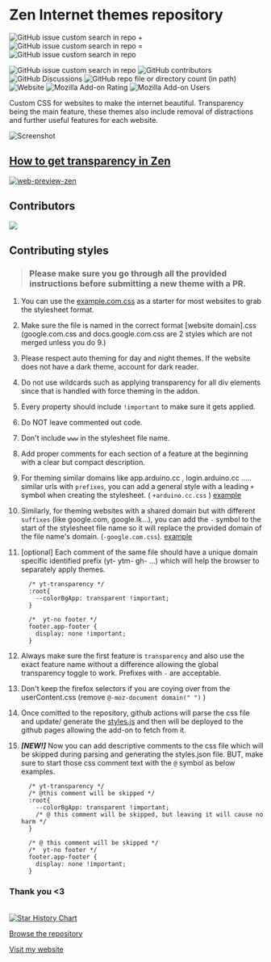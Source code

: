 # Zen Internet themes repository

![GitHub issue custom search in repo](https://img.shields.io/github/issues-search/sameerasw/my-internet?query=is%3Aissue%20state%3Aopen%20-label%3A%22no%20account%22%20sort%3Aupdated-desc%20&style=for-the-badge&logo=data%3Aimage%2Fpng%3Bbase64%2CiVBORw0KGgoAAAANSUhEUgAAACgAAAAoCAYAAACM%2FrhtAAAACXBIWXMAAAsTAAALEwEAmpwYAAACg0lEQVR4nO2Y3U4TQRTH907v1CdQn4QbzZTqtk3EZ%2FDjEcQUUBNaulvgrq9ALd6YLJFQG2NkZxcSvWKrVqhJuxRthIRdbEu7xxxDw9YV7cdMXQwn%2Bd%2B0c05%2FnTNn5swIwmk2ElNhmBL6AUytt4Yi8t8CEpd4QJFBUsx7NsmgUH%2BazX9WGCcZBmNt5AzQTzM4Glcb9cMWsLJaowXBGbXODDAs69XtvRozQHP3O0SS2ldmgLfn1rKvjCozwNxGFW7N6svMAAMx9V40k99nBRh9algkRu8wAxyZzV0UE9RmkWZztwYhidrXYusXBJYmyvTJeNqwBwV8sLBhi5I2JbC2kYnc%2BXBSf5%2FRys1%2B4dJqqRmRtTzGEngYmVavhGRtpx%2FINC030TeYeHNZ4Gn4A5GkZmC6u1mTOAbTij7c4doWmFfOhSVtSpSoFX%2F%2B8eBz9cADhp%2FhdzjmpkQn0GcocG3AkKw%2Fwmr8GyCOwT8zNEBch1gsD9OGXekyxbgcsDjQlyvc9QS9GpK0L4u6t0gqFsBqyfmpbcsLioWFvtwgcWuIyPqHZ7rZAWc3AGjZAaXQKbXkgNXwQnLbZnCjxrR2pM8CWN70wrX1YtMB85cDcnzBsEWJPmYKd2P69SU86txrztwHWPp0Mpxbxb3ONcn8qAvE1fuTi8fNwo4FsNQFmFu4RtsWzeSt0fjqXWaAY3P6y3a7VW8CZLd6g1MKDqxsOVBrHrdbY%2FNrK1wa1neV3uGUI72tOHwa1uAMPcSWHyu219QqLqEvxsBYeI1gfu0sfIO%2B4ZQjYQxu1079N%2Fud0qMwBjfAbHFwwGyRE6Dvnz5Sfns8In5%2FfiOn4QEz5XdA4udHdMEH9gNc3xXSjKSU%2BgAAAABJRU5ErkJggg%3D%3D&label=Requests%20in%20progress&labelColor=%23339&color=%23339) +
![GitHub issue custom search in repo](https://img.shields.io/github/issues-search/sameerasw/my-internet?query=is%3Aissue%20state%3Aopen%20label%3A%22no%20account%22%20sort%3Aupdated-desc%20&style=for-the-badge&logo=data%3Aimage%2Fpng%3Bbase64%2CiVBORw0KGgoAAAANSUhEUgAAADAAAAAwCAYAAABXAvmHAAAACXBIWXMAAAsTAAALEwEAmpwYAAAEhElEQVR4nO2Yy29bRRSHr9rasd04Dz9i%2B9oNAqRKeSKgcew474SWiCJAiBYVdvwD7AJdUMGCsmADDSpVpSK2RU1F2iSO806cZ12CE%2BfJpkkbRSJ1u0LElWZ%2BaMZVkCVEru%2Fc2BuPdPbfd%2B%2BZM0c%2FScqd3Mkd4QNIR7Ei%2B7HquohV%2BRZWXMtYdj7BsusZYs5niDmeYLEkhqjjFqIlFxEt8QHSkeyD%2FyGfwLr8DVblR1iVwWvFBSw%2Fr5gzWUsOYPF5RUuStWB%2FiAXbZUQtnsyDbzjtWJOvYV1OYM2NtOF%2FtzOBZN23JRCxXUUk35YheM8FrMtxrLshDP%2BbjQkA961AxPoY87YPDw888roOG%2B7rHFx7ePC6ZwHmLD8iIum0hd92mbDh6Tt0%2BHlWxcBcUS8iLpOGXz6T8MW8yGzRIGKSXlwgE20znwpPZ4tAZ4pAZgqvCsJ7PsoWPJ0pBJ0uBMIF59XBr8hWrLt3swlPpwpAwuY4RlWM2OScVwe%2FGTqBtzpa0dbWhpaWFrx5uhHbIWfa8JRVmEv8kB78htsj8kgtdb%2BI9vb2fYHm5mas3faogqdhM8iEOYFJQ6lyAbYeCLTNxt0XOHxraysXaGpqwoNeWRU8nTSDTuSDTBy%2FrAwe0hGsyg9Fev5Bv2cfnn19JrAz4FANT5nAeP4j3JSOHizAt0qxC7sz6EqBb2xsxNOREtXwdDwfdOw4MG70HiyQXImFps3TcUcKfENDA%2F4OW4XgKRMYNX2mQEDuFh2Vf03ZU%2BAbGupBZsTg6agJZMT0i4IWcsVE5zy5Z9uHr6%2BvR2tznTA8ZQLDxsWDBZadcS0eqZbmAIcPBALoeKNWGJ6OmECGDLtKBBJavLBn2n2oq6uD3%2B%2FHOx2nhOHpsJH9gb2DBZYcCS3Wg7Nnaji8z%2BfDubdfFYanTGDIoEggrsVu8%2F7Z11BbWwuv14uP36sWhqdDBpDBPAUtxNIDDRazC%2B%2B%2BgpqaGl6fnKsQhqdcwKDgEkcd3VpslSPXPLjy%2Bcv4vvMlTF53CsPTQQNIKE%2FBGE3mNpquxFrA01AeENJ3KhHwaQG%2F02vBz1%2BV4qcvS7HdYxGGp0yg71iNsmVuwb4lAr%2F5qxUBXxWqq6t5%2Bb2V2OwuFoInQd0mLilM83hiJtA2Ny55UFVVhcrKSl4VFRW48YWsGp4O6JnA14rgk21k8fDETGXPD3Y5ODSr8vJylJWVYeA7uwC8fg93jG7FAlyCxX0CF7ar042A9yT8p07i20%2FdIGPq4GlQD9Kvu5IWPBeYLrAgYt3NxrShKfD6x%2BiR1OWmLKvMJjwN6oF%2B%2FQeq4PclWFaZJXjSp%2BsSgucCN6WjmCu%2BnQX4uxiVjgkLcImIy0RmC3szCH8HPZI24e6%2FEpKOZZWZaBto9eX%2FUyRccJ5MFexqPm2C%2Bj%2BFL6xiiTmzlcV9ZNK8JwpPgvo9NucRlCwZgU8RmTa6WWJGxvK30t5tBnRbbD1I%2B4U9FBG2AI4bvSy3YdEHSw%2FIsCFOho0JMmRIkKG8OAkZomyfZysx2yoVL2a5kzu5I%2F3f%2BQfNXBPWhKYM3QAAAABJRU5ErkJggg%3D%3D&label=No%20Account%2C%20Help%20needed&labelColor=%23993&color=%23993) =
![GitHub issue custom search in repo](https://img.shields.io/github/issues-search/sameerasw/my-internet?query=is%3Aissue%20state%3Aopen&style=for-the-badge&logo=data%3Aimage%2Fpng%3Bbase64%2CiVBORw0KGgoAAAANSUhEUgAAAE4AAABOCAYAAACOqiAdAAAACXBIWXMAAAsTAAALEwEAmpwYAAACMUlEQVR4nO3aPWtUQRTG8aMoiEGwshEbP4Ig6ezs7YR8gJRmdq0kK4udqe7LCSmtZe4G8w0slGBgiZnZVggIMTKzqYKmUPfKElFcAhHRe5%2FR5wdTLlz%2Be%2B4eGFaEiIiIiIiIiIj%2BAs3tQllUT7SwyysrG5cY%2BReUpe1pUdXfT15t9fvPzzHeKbSw734KV1T1albNn%2Fa5%2F54W1ZfZcL3tzboTffsn%2BM%2Bd6F6a9%2F463BelyOF%2BBHwlaDSFcNHX9%2Fd35gSJJhDOBPdW6vqMIFH0cMFNlqK%2FI2gUPFw3uGVBpMDhTPQW7hVFD2eiHy7uDS8KKgUMZ4Lf64xfXxVkChbORP%2FxXhzdFHSKFC64STeM7koKFCtcT1KhIOGgNyhqOPgNihguiQ2KFs5Ed2SCuyEp0jYnLrhJJ7oFSZG2%2FapGd7Q03knvxlkhloPb7x6MrklKFCDccTy%2FDXdZmUK4b7956%2F26PispUKRwx6%2FtI0mBgoVLZtMqWrhUNq0Chkti0ypoOPhNq8DhoDetooebnrF%2FIGg0hXDRHS7Ww%2FOCRBMIZ4L%2F1N%2FdvSBINIVw0T0VNHpCuIdbL95Mb2XbPp3gNk3wjyFvh%2FWEcGU2wPuvBhplOIZrlHLiGK5RyoljuEYpJ47hGqWcOIZrlHLiGK5RyoljuEYpJ47hGqWcuN9T5tXh7A2w5vb2H%2F5%2B%2Fj1lYQcz4Q6y7Nnltp8L3tra%2BpUytxtlbj%2BUhXWr2eBW289ERERERDT1FQz8h3nTJjCzAAAAAElFTkSuQmCC&label=Total%20open%20requests&labelColor=%23393&color=%23393)

![GitHub issue custom search in repo](https://img.shields.io/github/issues-search/sameerasw/my-internet?query=is%3Aissue%20state%3Aopen%20label%3A%22bug%22%20sort%3Aupdated-desc%20&style=for-the-badge&logo=data%3Aimage%2Fpng%3Bbase64%2CiVBORw0KGgoAAAANSUhEUgAAACAAAAAgCAYAAABzenr0AAAACXBIWXMAAAsTAAALEwEAmpwYAAAGOElEQVR4nO1XbUyTVxQ%2BBIGgQkA%2BxuCHICywmGzDEBYE5h%2FHWDcdRjBAgi5luBm3MH%2F4MTUQ3UaGi0bJIon8YCzRCCHiJgmjQnBRPoSBDOwKiPWDoq2ASKGFtpSznLPed%2B3bkmn8t%2BwkJ7nv%2BbrPvefcc%2B8L8D%2B9ICFiCCIeR8RBRDQj4iwidiDiF4jo%2F7LB%2FRyBLjlYiYjeTvo0RNTjMmSxWIafPXsW62Tvg4ifI%2BKviNiMiPsRceVyk%2FsiYquHuD8johcixiOikQQPHz7E7du3Y0BAAPO2bdtwaGiIjc1ms%2B7s2bPhBBwRVfJgc3Nz3R0dHe47hYgFwuj06dMctLu7W4iyEPEXMfmaNWuQXJyZZGNjY2zc19f3k8ViyaXxnTt3ONbevXvRZrOxXqVSHQcALzmAGlI%2BePAAvby8OGh6eroAcA4RF2lAK5dPLjgnJ4eNTSaTYWxsrIrGRUVFkv7KlSusHx4ebgGAKDkA3v6WlhbJYevWrQJAnxjQlgt9QUEBs%2FgODAyUtlqr1fL2Hz58WNKfPHmSdY8fPx4AgDflANhBpVJJDvv3U838Q7Q7y61e8KNHj1x8qqurJd2pU6dYptPpegEgRQ7gR5Ez4bBnzx4p0O3btz3mXs7h4eE4MDCAzvUkdI2NjSzTaDQqAHhbDqCIlEtLSxgXF8cOMTExuLCwwLINGzZIgYKDgzErKwt3797NnJaWhr6%2BvpKe%2FK1WK%2Ftt2rSJZZS6ubk5BlBTU1PuKQVBdrvdRAaVlZVSsF27duGtW7ek70OHDlGRuZ3V2dlZPHjwoGTX3NyMR48elb5LSkrYbmFhwRgTE5PtVoRENpvtazKy2%2B1c0cJZFF5SUhKOjIxIx8mZyEer1WJKSoqLD%2FHmzZupSbFdQ0PDDwDwHgCs4EkFISKVfI8IuLi4iOXl5RgUFOSWZx8fHwwJCcF169YxU979%2FPzc7FatWoUHDhzgNAqanJwc6erq%2BlQ%2BeTal321Z1I8vXeJgGzduxKtXr3Ih1dXVuXF9fT3rial%2FkM%2FFixc9heRSGxoa%2BsQZwB8kffLkCXet1NRUzMvLY%2FSFhYUcjIrueSk7O5t9du7cifv27ePmlZyczIvo7%2B9nm6dPn2oBIEIAmCchNYrljpccgMFgwC1btjDr9XqPADyxUkn3G9IpmQeAdAGAD%2B6NGzdcckm5Xbt2rUcAzmBPnDjhEUBCQgIfSRHT29sbL1y4INUCALwvAOSIGqA0aDQautXYkPo3mSgUCpdJKioq3DqcINoVklNdCKIOOTExwWO73W6vqKgolXaAqLe3Vzk5Ofn3neqgnp4eTExM5GDR0dEuk9TW1koAzp8%2F76KjBkbyyMhILlBn0ul0v5eVlX0FAB8AwCsup6G%2Fv79QGFI1%2B%2Fv7u%2BSvoaFBCnTt2jVJTheYoMuXL7v40M165swZSV9dXf2d4x4Ic5nckQqNSIPo%2B7QK6mI0Dg0NxZs3b3IgSpOYZHCQXmfI74ewsDCWHTt2jCtf5F68LYxG47hU%2Fc6EiIkCJd2C8gskNzeXv6nnHzlyhAMKm87OTm67otioYKkz3r17l5sWyTIzM6VdKCkpKfIEoFgYxMbGslNERARfKETUfulM%2F9ttWFxc7NKqRWsmINPT0yxrbGysBIBAOYDvxaUigq1fv54dzGbzlN1uZySUgvz8fE6H811BjUukx2azLczMzOhovGPHDsmuq6tLFHc9AETLAZSRklAKh6ioKHZQq9VNZWVlXxoMhj%2BdK9poNHJDou12HK%2Bl%2B%2FfvdymVys9GR0fbSJaRkSHFa29vZ7vOzs5aAHhdDoDuA97y%2BPh4l7Pf2tpaDQBvAEBoaWmpsq2trUar1bYbDAa1Xq8fHB0d%2Fa2pqelcfn4%2B5fZDemzMzMx84%2Fwko6IWKaiqqvoWABLkAFZYLBZeIa2KGhA9IEwm00RiYmIuAMQ5mQcDQDwAJDuaSSoAJAEA%2FRMEOOKFWq1WPS3o%2BvXrOD4%2BzpNPTU2Nrl69%2BiMAeNWtEE0mU%2BS9e%2FdarFbrnM1mmx8ZGWlTKBQfA8C7AOALL0hqtfo1rVbbOj8%2FP202mycGBwebkpOT8wDgHbdnuRP5O1ajcDCNPf%2FNPB%2BtdMTIBIAMAHgLAPxeIh78t%2Bgv9Dhv7cPQYIEAAAAASUVORK5CYII%3D&label=Bugs&labelColor=%23933&color=%23933)
![GitHub contributors](https://img.shields.io/github/contributors-anon/sameerasw/my-internet?style=for-the-badge&logo=data%3Aimage%2Fpng%3Bbase64%2CiVBORw0KGgoAAAANSUhEUgAAADAAAAAwCAYAAABXAvmHAAAACXBIWXMAAAsTAAALEwEAmpwYAAAChUlEQVR4nO2ZP4jUUBDGoyAIFmKj4j9OwU4bCxGxsBfF7k5OOxFB7xQLba3FxlL802lxYKPI2Rw2grg3s8lMVli4wkIUG0FvV1TcvU%2BSDfHWzWaTbLJJIANfE8K83%2Fdm8njvxTCqqKKKKgofoMY%2BsM6B9RVYmyBtg%2BUnSD%2BBdBEsN2GaU5HzWdZ%2BsN7q5ZPPXq62m7s3xlXU7L3jg4vsAckjsHbAihFy3nkSNrA7EaRPI%2BcjeQjT3J0MnvQsSFoRBvpPsgq2pwfy1eVc8nxyJia8XANJN%2F5gnkjWQHLdz8d6w32WPF8XpPNxZj45%2FHoTbE%2BDrZmx4HmdiVGV8Ho%2BQZlDy7%2Babj7eFdY6j9MbLDM9CFsqo6wOeavjdEpQ788XAA6RRHIlyMBi7mAcVfIyqP9X8gfTqGoGGWiVqIVagwZYvucOxpH1LagC78tTAW0EVEAXcgfjyFoIWoVmS1SB2QADtLUkH%2FIPqG4bMOC10Z0CACJccjcQ3jVgWdvT3Xyl3jptvGvsHGrAq8Ll3EF5qOZC4V0DwAawLhWwdd4A2DjSgGvire4A6ccCwX%2BJfcjHsnnUvS3IG57kN8g6EQveN8HWabD%2ByRG%2B6xxJE8H%2FM6HnUzkjx4dfA%2BulseD7DvqTbacOSC6mAu%2BbWLZPOrvA7Gde2yA9lSq8b6JmHcp2dZKvqNvHM4H3TZjmFEgkAwNN1OsHM4X3Tbz%2BsBks91L8YJ85m8mJwPcZYfuCd6ucFPyXc405cfA%2BEySHnRNSopYhOWIUIUC0CSy3I12M9db3%2B7CsLUbRAiTHvJ8Uw%2BBXEm8LJlqN3vV8q28%2F43z0RZz10N9IpM%2FB8gI1PTD0xSqqqKIKo8zxF446dIwDFfxzAAAAAElFTkSuQmCC&logoColor=%23fff&labelColor=%23936&color=%23936)
![GitHub Discussions](https://img.shields.io/github/discussions/sameerasw/my-internet?style=for-the-badge&logo=data%3Aimage%2Fpng%3Bbase64%2CiVBORw0KGgoAAAANSUhEUgAAACgAAAAoCAYAAACM%2FrhtAAAACXBIWXMAAAsTAAALEwEAmpwYAAAA3UlEQVR4nO2YsQ6CMBCG%2B85W4yDKom8g0TgQXOsjOFWMCTDAI7jd1EkWlzOoNQwYB4hU83%2FJDeRC%2BXK5XhuEAAB8RgYxuxiiLqiJnQoJQUIFGT2osUkIY%2BYBBjV94SRRuWEvTHgSJqwK03letxWsFraHuBemnef13wuqwtw%2FUi2%2By03neY3bDOE%2ByL3eXjR6kFBB7r3vdJtBDUH69QrKhqi%2FsD9f2d9mZS%2B%2FPpqoC1Zysyi9jDenuXAF%2BRR0Us4KOitnBadRVg5Xx4VwERnEPFo7WDnLYHnwXw9AvOUG4xjm0Nm7Ww8AAAAASUVORK5CYII%3D&label=Discussions&labelColor=%23333&color=%23333)
![GitHub repo file or directory count (in path)](https://img.shields.io/github/directory-file-count/sameerasw/my-internet/websites?type=file&extension=css&style=for-the-badge&logo=data%3Aimage%2Fpng%3Bbase64%2CiVBORw0KGgoAAAANSUhEUgAAADAAAAAwCAYAAABXAvmHAAAACXBIWXMAAAsTAAALEwEAmpwYAAAGBUlEQVR4nO1ZS0wUaRAumSE85CAzPAQ30WDUmwGSfQgejKAXH0CyA3jCRyLRQKIGWWZZNUZ3PakHViEefR4ggYXd225WiCHIQ2FR0IOXXTfLY0ZNvADRqc1X6b%2FT05me6aHHR3at5E%2B6%2F7%2F%2BevRfVX9VNdEn%2BAQfBSQR0VdE9C0R9RLRDBG9ISLWxhtt7ici8hPRl9qeDw6fEdEFInpuENbu%2BIuIfiCiNR9CcC8RtRPRohIoJyeHV6xYIc9FRUV8584dXVg8FxYWyjNwsrOzjYosENEVIvK8L%2BFriSgA5i6Xi%2Fft28eXLl1it9stAp05c4ZDoRADlJAAzJ06dUregXv58mWura0VGhrePBFVv0vB3dpXF4Y7d%2B7kJ0%2Be8Pz8vHx9zDU3N7MRjAooOHnypMytXr2aA4EAT01NcVlZmfFEftR4JRTSiKgPDNLS0vjatWu6QPv379fNZmlpKaYCwFHmdPDgQX2%2Bvb2dU1NT1Z5ejWdCwK2Eh%2B2OjIzoTPH1YAIwiYmJiTBBrRQAjI%2BPyx6XyyWnqOD%2B%2FfuclZVlVCIhJ9GuhJ%2Beng4TpK6uTpjBDyKBlQIA2D%2BZTkF9FIMSbYlwWFYKNDQ0cHd3N8%2FMzPDLly85PT1d1oaHh%2BNWAHuISGi8evVKaII2eBgUwPjaSaiUaKOc1DhUKPR6vdzR0cG9vb08NjbGz54947m5OX79%2BrWOi2fMYW10dFRwYfNerzeMViT6RDRHRJnLNh1EGwAYnz17lnfs2MEZGRnxXloxR0ZGhtAGD3wIwPbt25dtSrhhl8xOpmBxcVE3H7%2Ffz%2FX19bx7924uLi7mgoICOTGjknjGHNaAA1zs8fv9uhmBphkeP36s7glcmPnxKHAhmnOCMNbz8vIirtvxAQX5%2BfmCYw4QCqqrqxWd7%2B0KjyTrb2waHByMSPT69etCtLKy0rECe%2FfuFZybN29GXB8YGFB0%2FiEilx0FkFXy%2BvXr9ZTADMeOHROi58%2Bfd6zAuXPnBOf48eMR1yHDunXrFK0v7CjwHZCPHj1qybSiokIIdnV1OVags7NTcKqqqixx4C8aLaTiMeF3IN%2B%2BfduS4JYtW4QgjtepAv39%2FYJTWlpqiQPz0mj9ZkeBWSA%2FePDAkuCGDRuEYKQIFa8C09PTgrNx40ZLHIRwgx%2FEBMnxkSlawapVq4TgixcvHCsQDAYFJzMz0xIHl6ChdogJoURfUgkcITsK8H9CgUAUE8JxAwfH79SEAoGA4Hg8HjsmFLJtQtGcGA4X7faMR4GpqSnB2bRpkx0nDtl24lu3blkSLCkpEYIIgU4VuHv3ruBs3brVEufGjRtxObGE0SNHjrzXi6wySlpy%2BPDhuMKoXGTIHD%2BWVGLt2rWK1q92FGhVjO%2Fduxf1SHESThXYs2cPRzNZdVNro8V2MoeBujXa7YnWiFMF8vLyot7qPp%2FPqMDncaXTKCYQJewUNLt27ZJ2SayCBu0X4NopaCYnJzkpKUnReR5PP1UKGozy8nK9CD99%2BrQ0od5VSVlWViY8wAu2v23bNiMO%2BqhxlZR63zNS0a0KfVXU9%2FX18cOHD6VwR7fOXNRjDmvAAS72eDweS%2FqmzsTCcprA7WaCjY2N3NPTw7Ozs9IKcdJWQROLiHjlypVhbRXwMAm%2F7P6QR2u46gqY%2FUG1Fa2cPZoCqtY9dOhQ2PyjR4%2F0dos20NrJIqeNLaXE0NBQWDRSrUW0C%2B0qgDQFe9xuNz99%2BlSfRw1uEh7DRw6hw0gQDdirV6%2FqTA8cOCDziEB2mruINps3bw77%2BqFQiNva2jglJcUsPDrVjgGdgG6zk6HphPYKssnc3FyZa2pqiqnAiRMn9DskGAxKqDRFGzV%2BTmSbPZ2IfjEzQYyuqanhixcv6j84WltbI%2F7gePv2Lbe0tMh7cnKy%2FBTx%2BXzGOG8cfRrPhEKyOTIZB0KhEgYmgqaAWkNRrswGOBGiDL%2FrHxxGqDFGpwSOuUQ4bDyd6yvaBeNU8AUtzr%2B3n3xGWKOlHX8uQ3Ds%2BWC%2FWc2QpLX9kO52EtEfRBTU0pFF7XlCW%2FtGyyo%2Fih%2Fdn%2BB%2FD%2F8Cqjek5xC67WoAAAAASUVORK5CYII%3D&label=Website%20stylesheets&labelColor=%23693&color=%23693)
![Website](https://img.shields.io/website?url=https%3A%2F%2Fsameerasw.github.io%2Fmy-internet%2F&up_message=Somehow%20working&down_message=Bwoken&style=for-the-badge&logo=data%3Aimage%2Fpng%3Bbase64%2CiVBORw0KGgoAAAANSUhEUgAAADAAAAAwCAYAAABXAvmHAAAACXBIWXMAAAsTAAALEwEAmpwYAAABmElEQVR4nO2XQU6DQBSGny48BEzThmOQ9gS6UBd6AD2Lpgdgwzlwuu%2BElQtjYrrrznoANWkhIc88HNSYEMvQYbB5X%2FJ25fF%2FzNDHADAMsy3XALAEALRcSwC4gh1z1kFw%2FFWnuwp%2FCAALajqdTrEoCrRFURTlPbTAQt%2B7NZfUcDgcYpZlaJs8zzEIgkriom34AwB4pGZxHGNXxHFcCTy1XYVzajQYDDp5%2Bj9XYTQaVRKUwZh7ahJFEXZNFEWVwIPeCY05pgae5%2BF6ve5cYLPZoO%2F7lcSJiYB08NeJNXVnIvDag%2BCoi7I0przYNfAtwQJWSJKkfFmFECiltLcCYRga7%2BHxeFwrIIT4%2Bh3NG2sCFMJUYDKZuBewhZSylKDws9ns%2Fwn8RWsBpRS6Yj6ftxfoUTXmvQehUddb8%2FifF2Gaps62kFKqlcB%2BvMS2SXgS18OTeBskT%2BJ6eBIDT2KoHgJ9FTSGJ%2FEuAJ7EGj4T1yD4TLzvn9OKz8Tg7Ez80oOzMOpamQjc9iA46roxETjSEiuHwZ91eMrCQB%2F5APJyEX60I6%2FQAAAAAElFTkSuQmCC&label=Styles%20server&labelColor=%23399&color=%23399)
![Mozilla Add-on Rating](https://img.shields.io/amo/rating/zen-internet?style=for-the-badge&logo=data%3Aimage%2Fpng%3Bbase64%2CiVBORw0KGgoAAAANSUhEUgAAADAAAAAwCAYAAABXAvmHAAAACXBIWXMAAAsTAAALEwEAmpwYAAAEjklEQVR4nO1Z70tkVRh%2BdK2VrDQtdcLU1BR%2FMCqoRENGSvoP5D%2BQ4HwaTAr8stBXYfyknyQItdwscUUr5kvNRlNEsUQrySCupgz%2BHBghYVadcd54D%2BfI9XqdGe1e9xr7wIFhzjnP%2Bzzn3LnnvO8AT%2FH%2FRD6AKACSLSq%2FuzG4pxGv2ixuCF4EEGfRCwsLokkDJzdlF75mwU1NTZRIJIjR0tKiTHwFm%2BN5ADEWOzc3Rwr8WRqIyx2yLb5kofX19XRycnJqgHeisbFRmbgLm%2BI5tfozMzOkB38nDcTkTtkOn7PAurq6M6uv3QWn06lMTMKuqz89PU0XgfvsugvjLKy2ttZw9RW4r6GhQZn4DDbBswCOWdTU1BSlAo%2BRBnhONmyAT1lQVVUVxWKxlAbi8TjV1NQoE2PXKZRX610AdwDMAHgIIAwgwWImJiYoXUxOTioDCcnxUHLekTGuvDOZAJwAPgTwBYDfAWwBeGxwtzltzc3Naa2%2BAo%2FlOUjCKR8xZe6eNPc2gGcuEv%2B%2BWk2jlpGRQaWlpdTR0UFut5uGh4dpfn6egsGgeCwuC54TDAYFB3MxJ3NzDI6VxFhCaj0HdkoFBQXU3t5Ovb29NDQ0RLOzs7S4uEjRaJSuC9FoVMTk2KyBtbAm1iZN%2FGlkQNwgA4EA2RWBQEB7pzqD22qL2traKBKJkN0QiUSENs2jdNvQgLoKh8NhspP41tZW%2FW%2FhjAHGsnYAn6pbW1tPWjvt7u5q71CqsdZzeA3AinYgHzibm5tPTPzOzo726qHa3wBev%2BhVWgzgL%2B2E6upqCoVC1y5%2Be3tb3GwNVr4EKVAEYFE7saysjFZXV69N%2FMbGhria6MQHAbyKNPGKfNeeEvABs7KyYrn49fV1qqio0ItfAuDAJfESgN%2B0RMXFxbS0tGSZ%2BOXlZSopKdGL%2FwPAy7gicgH8qiV0OBwikBXiHQ6HXvwDM0oxnDnd1xJ7PB7TDXg8Hr34n82sYOQA%2BF6Re71e0w14vV6t%2BJ8AvAAL8l5xrfb5fKYb8Pl8SvxjGcsScHnQknMhFAppS5CWoIED5ObmnpYMzUZeXp4yUWeFgY%2BZ3OVykVVwuVzKwEeWlcw5c7IKbrfb0lI8H%2BU0MjJyqVOVW7oYHR3VXhtMxz9M7vf70%2FpB9vX1UVZWFmVmZlJPTw%2Btra2lnOf3%2B5UBjmUqMlXCv7e3d6EA7hsYGKDs7OxzyTh%2Fx33J5ofDYW3izjFNw1tMXFRUZBj44OBAJN%2F8hkpRKqGcnBwaHByk%2Ff19Qy6OIce%2BaaaBT5i0s7PzTLCjoyMaGxvTBjWq7Yiyo77l5%2BcL0%2FpqB8eQYzimafiOSfv7%2B0WQ4%2BNjUYkrLy9PVrvhv5reAFAmS4ii6qFvhYWFwsjh4aHg5hiy71szDYh8uaurSwg3SDa07RtZ3dPDKfsM51VWVtL4%2BDh1d3cnzXuvih9TPdsAfgHwThpc%2FGz%2FkAbffTMN3E0SiO%2Fs3Vfg5DkPkvCa%2Bl9alzoHdDkq1ygz%2FgNvhuQQh6Smcaz3YDKqZJLxCMAHAG6ZyH1Lcq4CCMhYT4GbgH8B6OxHWs51iP4AAAAASUVORK5CYII%3D&label=Zen%20Internet%20ratings&labelColor=%23963&color=%23963)
![Mozilla Add-on Users](https://img.shields.io/amo/users/zen-internet?style=for-the-badge&logo=data%3Aimage%2Fpng%3Bbase64%2CiVBORw0KGgoAAAANSUhEUgAAADAAAAAwCAYAAABXAvmHAAAACXBIWXMAAAsTAAALEwEAmpwYAAAKU0lEQVR4nO2YaXBV5R3Gr%2F3e6sfaTttPbaed%2BsmZTqfTD1ZFZA3IFkEFBBWBIiAWAYMiKCib7A4iiImAGAQECSa5CblJCFsWspD13P2efXvPec96g0%2FnnHu1fqUiYTo8M%2F%2BZO2fuJL%2Fnef935n1OJHJP93RPt00A7hPz%2BfE55%2BbptJMXGCvv91t5v9fy%2BW7qn%2Bqi%2BfHBdyJ3o3gffxO84XjGvQnGvYkeaxjtNI9LNI8mw0eT4aHF8NFKPabd8v8auZuU9YZnZ1wMJ5ybGLBvotsaxmWaRz3xcU5zcVJxcEK1cVKxUaU7aCLe8GXqzY7cDUo7%2BdGMnf%2B2zx4OU%2B%2B08rhi5lGn%2BziluqiQbOwXLOzhLewTLRwWLVQqDmp159sW6o4dUXgGuL%2Bf%2BvZ1mkcrzeOKkccl00cjyeNr1cMRycU%2B3sbGHMUbGYKyjIGNrIk9AsXnsoV6w6ZNEn4%2BYgb6rfzWdstHs%2BGjnniI6n4451QPX8guDooOPuAsrMuaWJ4iWJDQ8a%2BkjnVZA%2FskA6d0EzHD3DxiBjqor8aIj%2FO6F67LCdlFpeziqOTikOhgN2%2BF6a9OGyH43LiGmYyCpWkZ7%2FEqKlQdtYahjgh8l%2BH%2B6YrhoUpzcVxxcEiwcaA4H%2FI2dnAWNuVouDbLUgQvJnTMYlRMZ0TMS3FYy0rYL8uoMgiaCPnjHTfQRvNjY4aHE4qNA6KNbSzFluIE4OuzZpj8suLqzGY0zBiSMS3OYWYqjX%2BzOeySBXxlqIhR%2Fck7bqDV9EqjxMUR2cYO3kJZ1sCaTGFeTxt4NUWwJKnjpe%2FhFUxjBDyVSGN6ZgjL%2BRQ%2BUHI4aUqI2UrpHTdwyXQerdFdHJYp3mdpCBzs%2BeKkjkWJAvjzcQ3PMGoheUbAlEQWk1JDmJ7rxasigx1aBqdNAY2O9sgdN9BkWb%2Bq1V2US4EBA68kCeYwWpj2c4wW7nvpkILpjIRpcR5TEpkQfkK2B89yPVgtDWAfSeNrS0ADFR%2BMjIQuEDt%2BVKHYxht4NaPj2biCGYwUQgc%2F1hA8nsPkZBIl6UGMz3ZjEteBBVIPNqiDOGSmUGOLg5GRUgN15p3VTeyXCN5mVSxOC3g6wYWrEuz65GQiTH1iphfjcp2YyLVhrngdr6s3sJMw%2BNLOocET5oyYAQA%2Fu2CaQ19oBLslGWtZHotzGczKMpiSGUBJphcTc12YwLVjqtCK%2BXIHVmrd2EL6UWElUWOzg8HfiIykmm31d1Fq0GOait0Kj%2FVSBivEBBYKA3iB78E8sQsvyp1YqnZhrdaDbUY%2FPrXiqLJztMHO%2FiZyN%2BiCS35fa6pcpSnhgM5iu5bCu0oc69QBrNP6sEHvx1ajDx%2FSIRyzU6h2s0LMZf8cuZtUo6r3R21lT5UpDJ%2BwcvjMzOAwTeGwlUC5nUSlncZZJztc4%2BZ2n4P8i8jdqnpoD9R50qw6V%2FisxuWba1y2OeqzFVGPn1mPxAMjzXdPd50A3Md43kNDrr%2B0z%2FZP9Fr5G72WTzqp73ZaPq5bPtpN322nHmkzvRvXTK%2By3fSXXjO9h0a04A9Z%2FsODdv5An5M3u6w8OqiPq6aHS7RQcGLEQz1xEVz4qjUP53UX1cWJEgcNxEOj4RktxD1wyfIfvmPgfbb%2Fjz47fy2okdfMfPimIbhW1%2BkeajQXVbqLs6qL00HBURwclx0ckWyUyzY%2BFW2USxbKZQtHZAfHFRunVQc1uoMYcbouWu6Enwz8BsWD3ZZX2xZWSA9R4qFKdfCV6uDLAFRxcOw7WNHGJ2JQbix8KFjYxVNs50xsZoOLn4n3WBObucKzvYKJT2QDlRrFeWKhgdBYo23%2F9rbCd1n5KW2m6zWGDcwJ3ypUyAXAfUXAnZyFnXxxOCvswluL5ebtrIk3MgZeSxEsDa7dKR1LUjqWp3Wsyal4h9ewXdBwSNZwQtOCmuk1WMaU2wLfZuY3tBgevtFdfC4VoLfxZti4yjIEqzIkLDFvZQrP3skVZkPWDMt8UClXFptZ0BVeiBeu26VDKmbGJcxJ8liY4bCSZbFB4LBLEVCuyzhnqmiwyFs%2FDp76rwepn1QdHJSs8NjXZIsgCS0sLcHnpUmCFSmClWkStrFV6UIrCxJfXmxmLyd0zP8BfKEncOGtdUqKwazsABbwQ1gtMtisJnFQz%2BEslVFvaev%2BJ%2FhrND86ZvjhuuwVKN7MESxOKXiGkcKGNXNIDcvLvHjByMKimSXFCdrZoiJ4kPrcYjsrlJygK3DFksMUr9vXUcK34jmxHcuVbmzSBnHASOOszaPBkZ%2B4ZQMXDbf9pGZjL2%2FijayKl9I8piUzmBpnMY3hwwQDmMBIkGoAGJiZX5zgc1ApA5MFcBUzGBnTGQFTv4ePY2KmD%2BOzXRjDXcUosRGj5ChK1Ua8ol%2FDJqMXFVYaNbbQessGGg1XOarY2MLrWJZjMTW436cHw3YVFJYgwQBmevFEAsCng73%2BwQTPApMF8EJDmxrP4alkqph8XxH%2BGp4QmvGYHMUj2tcYpZ%2FF80YMbxkdOGgxqLY55dYNELf1C8XCLlHHKk7A%2FFwSk7J9KEn3h%2F88gAiMBGkWTiQwIxanUClDaEYIzQYnF6QetLQgiAnFljbme%2Fg6PKKew6P6GUwlNVhsNGMj7Qq7Q9Thrt6ygYum83i17qBCMbBdULCK4zGfjWNKti%2Fc2ZL0QGgkOJHwhxiayYWg303QhwPowOx%2F62VfWOzH5TrwJHcFTwhNRfjzGKWfwwxSi0VGC9bTDuy3BnDGyaLO4R%2B7ZQPFU1jxDbFQrhDsEGWs5Tgs4hKYmevHpGwPJmRuYGK6P0w0MBPs9OQfTOHZUGg2MF0A78QYthWj%2BUsYJcbwmFyLx9XzKNFr8RyJYZlxBRtoZwh%2F2skg6vJlkR%2BjJkrXVBPr22Nq0HsVvCNyWMFn8BI3iFL2BiblejAh2x3CBYaC1Qhhw883wjcR43OdYeJjuFY8yV8OUx8l1WO0EkWJWodZWgwLSQtWG63YQntwyGJwxs58G3VzqyK3Qxcta0KUUPeEZuCQqmK7JGK9mMNrQhIL%2BUHM4XpRynVjMtuJEvY6xrMdGMe2YSzbirHcVYzhr2Cs0IIx4kWMkxoxWWlCqdKMuVoLFutXsYp0YJPRg310AEftFKps1mlwxXGR26nLlP6ywaRfnScmjms6PlYlfCDzeFfOokxO4jUxjiXCABaIfZgn9mCu0Ik54nXMljowW2rHbLkN8%2BVWLFDa8YragZV6J94k3Xjf6MU%2BOojPrCTO2DlEXaG%2B1pJ%2FHfmp1EzI3y%2BYtPm8aaKSaCjXFHykCtipstiiZPGuksLbShxrFQZlyiDKlAGUqf14U%2BvHBm0AG0k%2FtpIh7KVDOGgmccxK44zDIuqI1y840j8jd0oXTfOhBtPcU0dNtcrUcYqo%2BJxIqCAiPiEsDhAWH5EM9pMMPjYKc9jM4CjNoJIG1wQOtY6o1NnSrnpP%2BUtkJBW8349Zxst1lByps%2FT2GqpKtVS1q6kyXE3l4VpbtWttWYxacnu9o1Q0OMqCmCv%2BYUSh7%2Bme%2Fk%2F0Hx0t%2FqyC2E%2FqAAAAAElFTkSuQmCC&label=Zen%20Internet%20Users&labelColor=%23952&color=%23952)



Custom CSS for websites to make the internet beautiful. Transparency being the main feature, these themes also include removal of distractions and further useful features for each website.

![Screenshot](https://github.com/user-attachments/assets/a938e6b8-b120-4ba9-bc39-0ec932856dda)

## [How to get transparency in Zen](https://www.sameerasw.com/zen)
[![web-preview-zen](https://github.com/user-attachments/assets/dae63448-0fa8-44a7-a294-e18561de9389)](https://www.sameerasw.com/zen)


## Contributors
<a href="https://github.com/sameerasw/my-internet/graphs/contributors">
  <img src="https://contrib.rocks/image?repo=sameerasw/my-internet" />
</a>

## Contributing styles

> ### Please make sure you go through all the provided instructions before submitting a new theme with a PR.

1. You can use the [example.com.css](https://github.com/sameerasw/my-internet/raw/refs/heads/main/websites/example.com.css) as a starter for most websites to grab the stylesheet format.
2. Make sure the file is named in the correct format [website domain].css (google.com.css and docs.google.com.css are 2 styles which are not merged unless you do 9.)
3. Please respect auto theming for day and night themes. If the website does not have a dark theme, account for dark reader.
4. Do not use wildcards such as applying transparency for all div elements since that is handled with force theming in the addon.
5. Every property should include `!important` to make sure it gets applied.
6. Do NOT leave commented out code.
7. Don't include `www` in the stylesheet file name.
8. Add proper comments for each section of a feature at the beginning with a clear but compact description.
9. For theming similar domains like app.arduino.cc , login.arduino.cc ..... similar urls with `prefixes`, you can add a general style with a leading `+` symbol when creating the stylesheet. ( `+arduino.cc.css` ) [example](https://github.com/sameerasw/my-internet/blob/main/websites/%2Bnixos.org.css)
10. Similarly, for theming websites with a shared domain but with different `suffixes` (like google.com, google.lk...), you can add the `-` symbol to the start of the stylesheet file name so it will replace the provided domain of the file name's domain. (`-google.com.css`). [example](https://github.com/sameerasw/my-internet/blob/main/websites/-ebay.com.css)
11. [optional] Each comment of the same file should have a unique domain specific identified prefix (yt- ytm- gh- ...) which will help the browser to separately apply themes.
  
    ```
      /* yt-transparency */
      :root{
        --colorBgApp: transparent !important;
      }
  
      /*  yt-no footer */
      footer.app-footer {
        display: none !important;
      }
    ```

12. Always make sure the first feature is `transparency` and also use the exact feature name without a difference allowing the global transparency toggle to work. Prefixes with `-` are acceptable. 
13. Don't keep the firefox selectors if you are coying over from the userContent.css (remove `@-moz-document domain(" ")` )
14. Once comitted to the repository, github actions will parse the css file and update/ generate the [styles.js](https://github.com/sameerasw/my-internet/blob/main/styles.json) and then will be deployed to the github pages allowing the add-on to fetch from it.
15. _**[NEW!]**_ Now you can add descriptive comments to the css file which will be skipped during parsing and generating the styles.json file. BUT, make sure to start those css comment text with the `@` symbol as below examples.
    
    ```
      /* yt-transparency */
      /* @this comment will be skipped */
      :root{
        --colorBgApp: transparent !important;
        /* @ this comment will be skipped, but leaving it will cause no harm */
      }
  
      /* @ this comment will be skipped */
      /*  yt-no footer */
      footer.app-footer {
        display: none !important;
      }
    ```
    
> 

### Thank you <3

<br>

<a href="https://star-history.com/#sameerasw/my-internet&Date">
 <picture>
   <source media="(prefers-color-scheme: dark)" srcset="https://api.star-history.com/svg?repos=sameerasw/my-internet&type=Date&theme=dark" />
   <source media="(prefers-color-scheme: light)" srcset="https://api.star-history.com/svg?repos=sameerasw/my-internet&type=Date" />
   <img alt="Star History Chart" src="https://api.star-history.com/svg?repos=sameerasw/my-internet&type=Date" />
 </picture>
</a>

[Browse the repository](https://github.com/sameerasw/my-internet)

[Visit my website](https://www.sameerasw.com)
